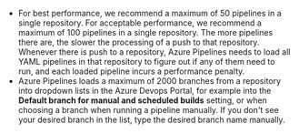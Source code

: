* For best performance, we recommend a maximum of 50 pipelines in a single repository. For acceptable performance, we recommend a maximum of 100 pipelines in a single repository. The more pipelines there are, the slower the processing of a push to that repository. Whenever there is push to a repository, Azure Pipelines needs to load all YAML pipelines in that repository to figure out if any of them need to run, and each loaded pipeline incurs a performance penalty.
* Azure Pipelines loads a maximum of 2000 branches from a repository into dropdown lists in the Azure Devops Portal, for example into the **Default branch for manual and scheduled builds** setting, or when choosing a branch when running a pipeline manually. If you don't see your desired branch in the list, type the desired branch name manually.
